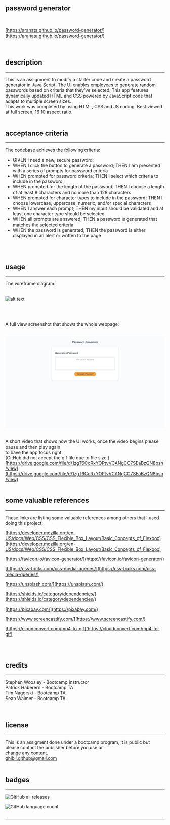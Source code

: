 <br>

## **password generator**<br>
<br>

[https://aranata.github.io/password-generator/](https://aranata.github.io/password-generator/)<br>
<br>
<br>

## description

***

This is an assignment to modify a starter code and create a password generator in Java Script. The UI enables employees to generate random passwords based on criteria that they’ve selected. This app features dynamically updated HTML and CSS powered by JavaScript code that adapts to multiple screen sizes.<br>
This work was completed by using HTML, CSS and JS coding. Best viewed at full screen, 16:10 aspect ratio.<br>
<br>

## acceptance criteria

***

The codebase achieves the following criteria:<br>

* GIVEN I need a new, secure password:
* WHEN I click the button to generate a password; THEN I am presented with a series of prompts for password criteria
* WHEN prompted for password criteria; THEN I select which criteria to include in the password
* WHEN prompted for the length of the password; THEN I choose a length of at least 8 characters and no more than 128 characters
* WHEN prompted for character types to include in the password; THEN I choose lowercase, uppercase, numeric, and/or special characters
* WHEN I answer each prompt; THEN my input should be validated and at least one character type should be selected
* WHEN all prompts are answered; THEN a password is generated that matches the selected criteria
* WHEN the password is generated; THEN the password is either displayed in an alert or written to the page
<br>
<br>

## usage

***

The wireframe diagram:<br>
<br>

![alt text](assets/images/wireframe-portfolio-ghibli-s.png)

<br>
<br>

A full view screenshot that shows the whole webpage:<br>
<br>

![alt text](assets/images/scrshot.png)
<br>
<br>

A short video that shows how the UI works, once the video begins please pause and then play again<br>
to have the app focus right:<br>
(GitHub did not accept the gif file due to file size.)
<br>
[https://drive.google.com/file/d/1zgT6CoRxYOPtvVCANgCC7SEaBzQN8bsn/view](https://drive.google.com/file/d/1zgT6CoRxYOPtvVCANgCC7SEaBzQN8bsn/view)
<br>
<br>

## some valuable references

***

These links are listing some valuable references among others that I used doing this project:

[https://developer.mozilla.org/en-US/docs/Web/CSS/CSS_Flexible_Box_Layout/Basic_Concepts_of_Flexbox](https://developer.mozilla.org/en-US/docs/Web/CSS/CSS_Flexible_Box_Layout/Basic_Concepts_of_Flexbox)

[https://favicon.io/favicon-generator/](https://favicon.io/favicon-generator/)

[https://css-tricks.com/css-media-queries/](https://css-tricks.com/css-media-queries/)

[https://unsplash.com/](https://unsplash.com/)

[https://shields.io/category/dependencies/](https://shields.io/category/dependencies/)

[https://pixabay.com/](https://pixabay.com/)

[https://www.screencastify.com/](https://www.screencastify.com/)

[https://cloudconvert.com/mp4-to-gif](https://cloudconvert.com/mp4-to-gif)

<br>
<br>

## credits

***

Stephen Woosley - Bootcamp Instructor<br>
Patrick Haberern - Bootcamp TA<br>
Tim Nagorski - Bootcamp TA<br>
Sean Walmer - Bootcamp TA<br>
<br>
<br>

## license

***

This is an assigment done under a bootcamp program, it is public but please contact the publisher before you use or<br>
change any content.<br>
ghibli.github@gmail.com
<br>
<br>

## badges

***

![GitHub all releases](https://img.shields.io/github/downloads/AranATA/accessible-horiseon/total)

![GitHub language count](https://img.shields.io/github/languages/count/AranATA/accessible-horiseon)
<br>
<br>

---
